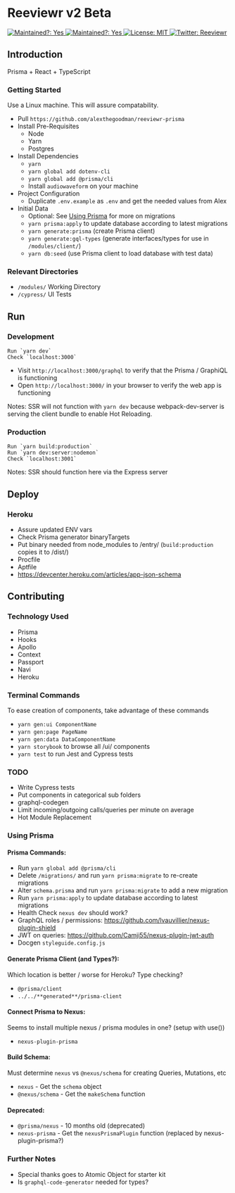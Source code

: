 # Reeviewr v2 Beta

<p>
<a href="https://app.circleci.com/pipelines/github/alexthegoodman/reeviewr-prisma">
<img alt="Maintained?: Yes" src="https://circleci.com/gh/alexthegoodman/reeviewr-prisma.svg?style=svg" target="_blank" />
</a>
<a href="https://github.com/alexthegoodman/reeviewr-prisma/graphs/commit-activity">
<img alt="Maintained?: Yes" src="https://img.shields.io/badge/Maintained%3F-Yes-success.svg" target="_blank" />
</a>
<a href="https://github.com/alexthegoodman/reeviewr-prisma/blob/master/LICENSE">
<img alt="License: MIT" src="https://img.shields.io/badge/License-MIT-yellow.svg" target="_blank" />
</a>
<a href="https://twitter.com/reeviewr">
<img alt="Twitter: Reeviewr" src="https://img.shields.io/twitter/follow/Reeviewr.svg?style=social" target="_blank" />
</a>
</p>

## Introduction

Prisma + React + TypeScript

### Getting Started

Use a Linux machine. This will assure compatability.

- Pull `https://github.com/alexthegoodman/reeviewr-prisma`
- Install Pre-Requisites
  - Node
  - Yarn
  - Postgres
- Install Dependencies
  - `yarn`
  - `yarn global add dotenv-cli`
  - `yarn global add @prisma/cli`
  - Install `audiowaveform` on your machine
- Project Configuration
  - Duplicate `.env.example` as `.env` and get the needed values from Alex
- Initial Data
  - Optional: See <a href="#using-prisma">Using Prisma</a> for more on migrations
  - `yarn prisma:apply` to update database according to latest migrations
  - `yarn generate:prisma` (create Prisma client)
  - `yarn generate:gql-types` (generate interfaces/types for use in `/modules/client/`)
  - `yarn db:seed` (use Prisma client to load database with test data)

### Relevant Directories

- `/modules/` Working Directory
- `/cypress/` UI Tests

## Run

### Development

```
Run `yarn dev`
Check `localhost:3000`
```

- Visit `http://localhost:3000/graphql` to verify that the Prisma / GraphiQL is functioning
- Open `http://localhost:3000/` in your browser to verify the web app is functioning

Notes: SSR will not function with `yarn dev` because webpack-dev-server is serving the client bundle to enable Hot Reloading.

### Production

```
Run `yarn build:production`
Run `yarn dev:server:nodemon`
Check `localhost:3001`
```

Notes: SSR should function here via the Express server

## Deploy

### Heroku

- Assure updated ENV vars
- Check Prisma generator binaryTargets
- Put binary needed from node_modules to /entry/ (`build:production` copies it to /dist/)
- Procfile
- Aptfile
- https://devcenter.heroku.com/articles/app-json-schema

## Contributing

### Technology Used

- Prisma
- Hooks
- Apollo
- Context
- Passport
- Navi
- Heroku

### Terminal Commands

To ease creation of components, take advantage of these commands

- `yarn gen:ui ComponentName`
- `yarn gen:page PageName`
- `yarn gen:data DataComponentName`
- `yarn storybook` to browse all /ui/ components
- `yarn test` to run Jest and Cypress tests

### TODO

- Write Cypress tests
- Put components in categorical sub folders
- graphql-codegen
- Limit incoming/outgoing calls/queries per minute on average
- Hot Module Replacement

### Using Prisma

#### Prisma Commands:

- Run `yarn global add @prisma/cli`
- Delete `/migrations/` and run `yarn prisma:migrate` to re-create migrations
- Alter `schema.prisma` and run `yarn prisma:migrate` to add a new migration
- Run `yarn prisma:apply` to update database according to latest migrations
- Health Check `nexus dev` should work?
- GraphQL roles / permissions: https://github.com/lvauvillier/nexus-plugin-shield
- JWT on queries: https://github.com/Camji55/nexus-plugin-jwt-auth
- Docgen `styleguide.config.js`

#### Generate Prisma Client (and Types?):

Which location is better / worse for Heroku? Type checking?

- `@prisma/client`
- `../../**generated**/prisma-client`

#### Connect Prisma to Nexus:

Seems to install multiple nexus / prisma modules in one? (setup with use())

- `nexus-plugin-prisma`

#### Build Schema:

Must determine `nexus` vs `@nexus/schema` for creating Queries, Mutations, etc

- `nexus` - Get the `schema` object
- `@nexus/schema` - Get the `makeSchema` function

#### Deprecated:

- `@prisma/nexus` - 10 months old (deprecated)
- `nexus-prisma` - Get the `nexusPrismaPlugin` function (replaced by nexus-plugin-prisma?)

### Further Notes

- Special thanks goes to Atomic Object for starter kit
- Is `graphql-code-generator` needed for types?
